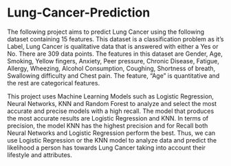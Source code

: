 # Lung-Cancer-Prediction

The following project aims to predict Lung Cancer using the following dataset containing 15 features. This dataset is a classification problem as it’s Label, Lung Cancer is qualitative data that is answered with either a Yes or No. There are 309 data points.
The features in this dataset are Gender, Age, Smoking, Yellow fingers, Anxiety, Peer pressure, Chronic Disease, Fatigue, Allergy, Wheezing, Alcohol Consumption, Coughing, Shortness of breath, Swallowing difficulty and Chest pain. The feature, “Age” is quantitative and the rest are categorical features.

This project uses Machine Learning Models such as Logistic Regression, Neural Networks, KNN and Random Forest to analyze and select the most accurate and precise models with a high recall. The model that produces the most accurate results are Logistic Regression and KNN. In terms of precision, the model KNN has the highest precision and for Recall both Neural Networks and Logistic Regression perform the best. Thus, we can use Logistic Regression or the KNN model to analyze data and predict the likelihood a person has towards Lung Cancer taking into account their lifestyle and attributes.
